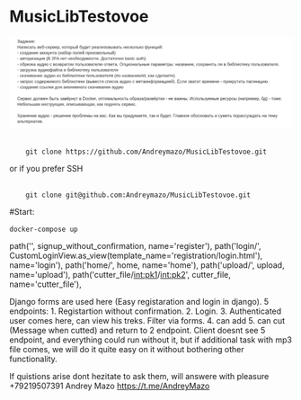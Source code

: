 # MusicLibTestovoe
![](/media/Screenshot%20from%202024-04-15%2006-23-48.png)

##
        git clone https://github.com/Andreymazo/MusicLibTestovoe.git

or if you prefer SSH

##
        git clone git@github.com:Andreymazo/MusicLibTestovoe.git

#Start:
```cmd
docker-compose up
```

  path('', signup_without_confirmation, name='register'),
    path('login/', CustomLoginView.as_view(template_name='registration/login.html'), name='login'),
    path('home/', home, name='home'),
    path('upload/', upload, name='upload'),
    path('cutter_file/<int:pk1>/<int:pk2>', cutter_file, name='cutter_file'),

Django forms are used here (Easy registaration and login in django). 5 endpoints: 1. Registartion without confirmation. 2. Login. 3. Authenticated user comes here, can view his treks. Filter via forms. 4. can add 5. can cut (Message when cutted) and return to 2 endpoint. Client doesnt see 5 endpoint, and everything could run without it, but if additional task with mp3 file comes, we will do it quite easy on it without bothering other functionality.


If quistions arise dont hezitate to ask them, will answere with pleasure
+79219507391 Andrey Mazo
https://t.me/AndreyMazo


